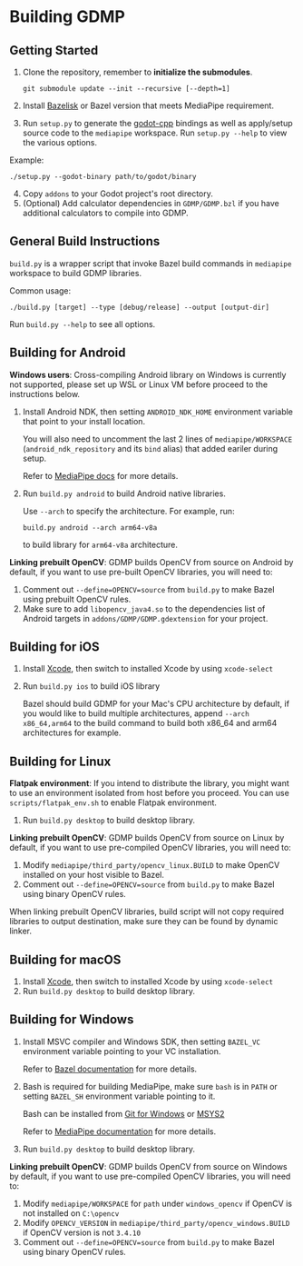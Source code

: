 # Building GDMP

## Getting Started
1. Clone the repository, remember to **initialize the submodules**.

    `git submodule update --init --recursive [--depth=1]`
2. Install [Bazelisk](https://bazel.build/install/bazelisk) or Bazel version that meets MediaPipe requirement.
3. Run `setup.py` to generate the [godot-cpp](https://github.com/godotengine/godot-cpp) bindings as well as apply/setup source code to the `mediapipe` workspace. Run `setup.py --help` to view the various options.

Example:
```
./setup.py --godot-binary path/to/godot/binary
```

4. Copy `addons` to your Godot project's root directory.
5. (Optional) Add calculator dependencies in `GDMP/GDMP.bzl` if you have additional calculators to compile into GDMP.

## General Build Instructions
`build.py` is a wrapper script that invoke Bazel build commands in `mediapipe` workspace to build GDMP libraries.

Common usage:

```
./build.py [target] --type [debug/release] --output [output-dir]
```
Run `build.py --help` to see all options.

## Building for Android
**Windows users**: Cross-compiling Android library on Windows is currently not supported, please set up WSL or Linux VM before proceed to the instructions below.

1. Install Android NDK, then setting `ANDROID_NDK_HOME` environment variable that point to your install location.

    You will also need to uncomment the last 2 lines of `mediapipe/WORKSPACE` (`android_ndk_repository` and its `bind` alias) that added eariler during setup.

    Refer to [MediaPipe docs](https://developers.google.com/mediapipe/framework/getting_started/android#prerequisite) for more details.
2. Run `build.py android` to build Android native libraries.

    Use `--arch` to specify the architecture. For example, run:
    ```
    build.py android --arch arm64-v8a
    ```
    to build library for `arm64-v8a` architecture.

**Linking prebuilt OpenCV**: GDMP builds OpenCV from source on Android by default, if you want to use pre-built OpenCV libraries, you will need to:

1. Comment out `--define=OPENCV=source` from `build.py` to make Bazel using prebuilt OpenCV rules.
2. Make sure to add `libopencv_java4.so` to the dependencies list of Android targets in `addons/GDMP/GDMP.gdextension` for your project.

## Building for iOS
1. Install [Xcode](https://developer.apple.com/xcode), then switch to installed Xcode by using `xcode-select`
2. Run `build.py ios` to build iOS library

    Bazel should build GDMP for your Mac's CPU architecture by default, if you would like to build multiple architectures, append `--arch x86_64,arm64` to the build command to build both x86_64 and arm64 architectures for example.

## Building for Linux
**Flatpak environment**: If you intend to distribute the library, you might want to use an environment isolated from host before you proceed. You can use `scripts/flatpak_env.sh` to enable Flatpak environment.

1. Run `build.py desktop` to build desktop library.

**Linking prebuilt OpenCV**: GDMP builds OpenCV from source on Linux by default, if you want to use pre-compiled OpenCV libraries, you will need to:

1. Modify `mediapipe/third_party/opencv_linux.BUILD` to make OpenCV installed on your host visible to Bazel.
2. Comment out `--define=OPENCV=source` from `build.py` to make Bazel using binary OpenCV rules.

When linking prebuilt OpenCV libraries, build script will not copy required libraries to output destination, make sure they can be found by dynamic linker.

## Building for macOS
1. Install [Xcode](https://developer.apple.com/xcode), then switch to installed Xcode by using `xcode-select`
2. Run `build.py desktop` to build desktop library.

## Building for Windows
1. Install MSVC compiler and Windows SDK, then setting `BAZEL_VC` environment variable pointing to your VC installation.

    Refer to [Bazel documentation](https://bazel.build/configure/windows#build_cpp) for more details.
2. Bash is required for building MediaPipe, make sure `bash` is in `PATH` or setting `BAZEL_SH` environment variable pointing to it.

    Bash can be installed from [Git for Windows](https://gitforwindows.org) or [MSYS2](https://www.msys2.org)

    Refer to [MediaPipe documentation](https://developers.google.com/mediapipe/framework/getting_started/install#installing_on_windows) for more details.
3. Run `build.py desktop` to build desktop library.

**Linking prebuilt OpenCV**: GDMP builds OpenCV from source on Windows by default, if you want to use pre-compiled OpenCV libraries, you will need to:

1. Modify `mediapipe/WORKSPACE` for `path` under `windows_opencv` if OpenCV is not installed on `C:\opencv`
2. Modify `OPENCV_VERSION` in `mediapipe/third_party/opencv_windows.BUILD` if OpenCV version is not `3.4.10`
3. Comment out `--define=OPENCV=source` from `build.py` to make Bazel using binary OpenCV rules.
